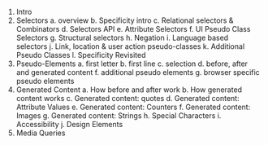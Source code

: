 1. Intro
2. Selectors
	a. overview
	b. Specificity intro
	c. Relational selectors & Combinators
	d. Selectors API
	e. Attribute Selectors
	f. UI Pseudo Class Selectors
	g. Structural selectors
	h. Negation
	i. Language based selectors
	j. Link, location & user action pseudo-classes
	k. Additional Pseudo Classes
	l. Specificity Revisited
3. Pseudo-Elements
	a. first letter
	b. first line
	c. selection
	d. before, after and generated content
	f. additional pseudo elements
	g. browser specific pseudo elements
4. Generated Content
	a. How before and after work
	b. How generated content works
	c. Generated content: quotes
	d. Generated content: Attribute Values
	e. Generated content: Counters
	f. Generated content: Images
	g. Generated content: Strings
	h. Special Characters
	i. Accessibility
	j. Design Elements
5. Media Queries

